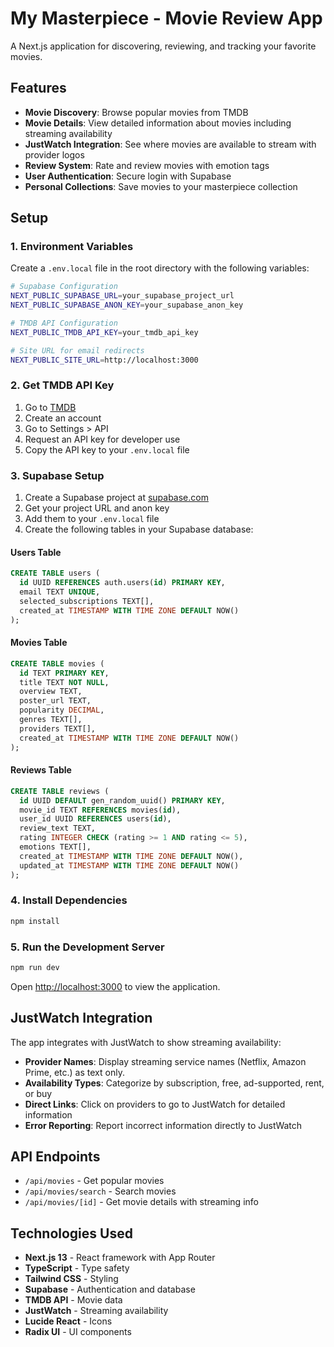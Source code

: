 # My Masterpiece - Movie Review App

A Next.js application for discovering, reviewing, and tracking your favorite movies.

## Features

- **Movie Discovery**: Browse popular movies from TMDB
- **Movie Details**: View detailed information about movies including streaming availability
- **JustWatch Integration**: See where movies are available to stream with provider logos
- **Review System**: Rate and review movies with emotion tags
- **User Authentication**: Secure login with Supabase
- **Personal Collections**: Save movies to your masterpiece collection

## Setup

### 1. Environment Variables

Create a `.env.local` file in the root directory with the following variables:

```bash
# Supabase Configuration
NEXT_PUBLIC_SUPABASE_URL=your_supabase_project_url
NEXT_PUBLIC_SUPABASE_ANON_KEY=your_supabase_anon_key

# TMDB API Configuration
NEXT_PUBLIC_TMDB_API_KEY=your_tmdb_api_key

# Site URL for email redirects
NEXT_PUBLIC_SITE_URL=http://localhost:3000
```

### 2. Get TMDB API Key

1. Go to [TMDB](https://www.themoviedb.org/)
2. Create an account
3. Go to Settings > API
4. Request an API key for developer use
5. Copy the API key to your `.env.local` file

### 3. Supabase Setup

1. Create a Supabase project at [supabase.com](https://supabase.com)
2. Get your project URL and anon key
3. Add them to your `.env.local` file
4. Create the following tables in your Supabase database:

#### Users Table
```sql
CREATE TABLE users (
  id UUID REFERENCES auth.users(id) PRIMARY KEY,
  email TEXT UNIQUE,
  selected_subscriptions TEXT[],
  created_at TIMESTAMP WITH TIME ZONE DEFAULT NOW()
);
```

#### Movies Table
```sql
CREATE TABLE movies (
  id TEXT PRIMARY KEY,
  title TEXT NOT NULL,
  overview TEXT,
  poster_url TEXT,
  popularity DECIMAL,
  genres TEXT[],
  providers TEXT[],
  created_at TIMESTAMP WITH TIME ZONE DEFAULT NOW()
);
```

#### Reviews Table
```sql
CREATE TABLE reviews (
  id UUID DEFAULT gen_random_uuid() PRIMARY KEY,
  movie_id TEXT REFERENCES movies(id),
  user_id UUID REFERENCES users(id),
  review_text TEXT,
  rating INTEGER CHECK (rating >= 1 AND rating <= 5),
  emotions TEXT[],
  created_at TIMESTAMP WITH TIME ZONE DEFAULT NOW(),
  updated_at TIMESTAMP WITH TIME ZONE DEFAULT NOW()
);
```

### 4. Install Dependencies

```bash
npm install
```

### 5. Run the Development Server

```bash
npm run dev
```

Open [http://localhost:3000](http://localhost:3000) to view the application.

## JustWatch Integration

The app integrates with JustWatch to show streaming availability:

- **Provider Names**: Display streaming service names (Netflix, Amazon Prime, etc.) as text only.
- **Availability Types**: Categorize by subscription, free, ad-supported, rent, or buy
- **Direct Links**: Click on providers to go to JustWatch for detailed information
- **Error Reporting**: Report incorrect information directly to JustWatch

## API Endpoints

- `/api/movies` - Get popular movies
- `/api/movies/search` - Search movies
- `/api/movies/[id]` - Get movie details with streaming info

## Technologies Used

- **Next.js 13** - React framework with App Router
- **TypeScript** - Type safety
- **Tailwind CSS** - Styling
- **Supabase** - Authentication and database
- **TMDB API** - Movie data
- **JustWatch** - Streaming availability
- **Lucide React** - Icons
- **Radix UI** - UI components 